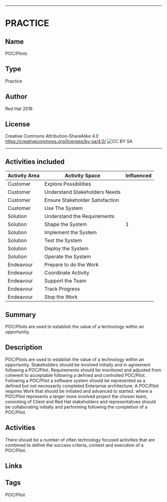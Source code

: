 ----------
# PRACTICE
## Name
POC/Pilots
## Type
Practice
## Author
Red Hat 2016
## License
Creative Commons Attribution-ShareAlike 4.0
https://creativecommons.org/licenses/by-sa/4.0/
![CC BY SA](https://licensebuttons.net/l/by-sa/3.0/88x31.png)

----------

## Activities included
| Activity Area | Activity Space | Influenced |
|---------------|----------------|------------|
|Customer|Explore Possibilities||
|Customer|Understand Stakeholders Needs||
|Customer|Ensure Stakeholder Satisfaction||
|Customer|Use The System||
|Solution|Understand the Requirements||
|Solution|Shape the System|1|
|Solution|Implement the System||
|Solution|Test the System||
|Solution|Deploy the System||
|Solution|Operate the System||
|Endeavour|Prepare to do the Work||
|Endeavour|Coordinate Activity||
|Endeavour|Support the Team||
|Endeavour|Track Progress||
|Endeavour|Stop the Work||


## Summary
POC/Pilots are used to establish the value of a technology within an opportunity.     

## Description
POC/Pilots are used to establish the value of a technology within an opportunity. Stakeholders should be involved initially and in agreement following a POC/Pilot. Requirements should be monitored and adjusted from coherent to acceptable following a defined and controlled POC/Pilot. Following a POC/Pilot a software system should be represented as a defined but not necessarily completed Enterprise architecture. A POC/Pilot requires Work that should be initiated and advanced to started. where a POC/Pilot represents a larger more involved project the chosen team, consisting of Client and Red Hat stakeholders and representatives should be collaborating initially and performing following the completion of a POC/Pilot.

## Activities
There should be a number of often technology focused activities that are combined to define the success criteria, context and execution of a POC/Pilot.  

## Links

## Tags
POC/Pilot

